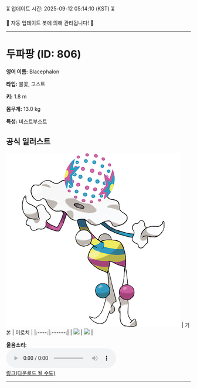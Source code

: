 
⏳ 업데이트 시간: 2025-09-12 05:14:10 (KST) ⏳

🤖 자동 업데이트 봇에 의해 관리됩니다! 🤖

---

# 두파팡 (ID: 806)
**영어 이름:** Blacephalon

**타입:** 불꽃, 고스트

**키:** 1.8 m

**몸무게:** 13.0 kg

**특성:** 비스트부스트

## 공식 일러스트
![](https://raw.githubusercontent.com/PokeAPI/sprites/master/sprites/pokemon/other/official-artwork/806.png)
| 기본 | 이로치 |
|:----:|:------:|
| <img src="http://play.pokemonshowdown.com/sprites/ani/blacephalon.gif" width="200"> | <img src="http://play.pokemonshowdown.com/sprites/ani-shiny/blacephalon.gif" width="200"> |

**울음소리:**<br><audio controls src="https://raw.githubusercontent.com/PokeAPI/cries/main/cries/pokemon/latest/806.ogg"></audio><br> [링크(다운로드 될 수도)](https://raw.githubusercontent.com/PokeAPI/cries/main/cries/pokemon/latest/806.ogg)


---
